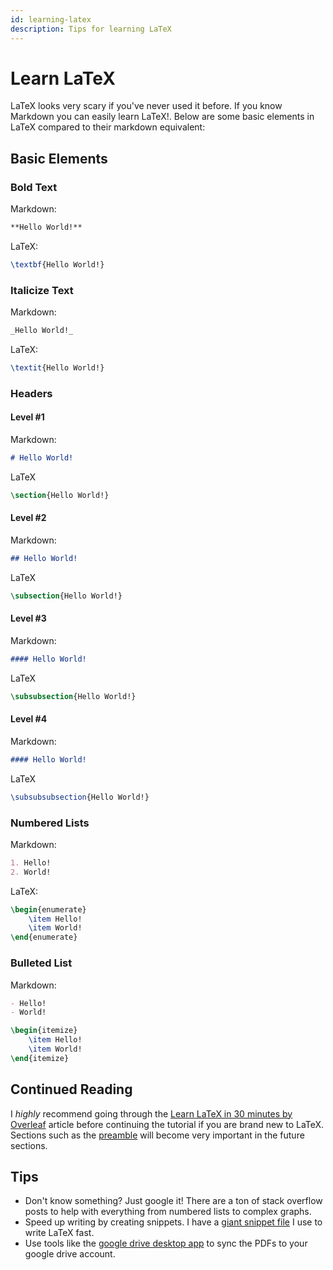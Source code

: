 ```yaml
---
id: learning-latex
description: Tips for learning LaTeX
---
```


# Learn LaTeX

LaTeX looks very scary if you've never used it before. If you know Markdown you can easily learn LaTeX!. Below are some basic elements in LaTeX compared to their markdown equivalent:

## Basic Elements

### Bold Text

Markdown:

```md
**Hello World!**
```

LaTeX:

```latex
\textbf{Hello World!}
```

### Italicize Text

Markdown:

```md
_Hello World!_
```

LaTeX:

```latex
\textit{Hello World!}
```

### Headers

#### Level #1

Markdown:

```md
# Hello World!
```

LaTeX

```latex
\section{Hello World!}
```

#### Level #2

Markdown:

```md
## Hello World!
```

LaTeX

```latex
\subsection{Hello World!}
```

#### Level #3

Markdown:

```md
#### Hello World!
```

LaTeX

```latex
\subsubsection{Hello World!}
```

#### Level #4

Markdown:

```md
#### Hello World!
```

LaTeX

```latex
\subsubsubsection{Hello World!}
```

### Numbered Lists

Markdown:

```md
1. Hello!
2. World!
```

LaTeX:

```latex
\begin{enumerate}
    \item Hello!
    \item World!
\end{enumerate}
```

### Bulleted List

Markdown:

```md
- Hello!
- World!
```

```latex
\begin{itemize}
    \item Hello!
    \item World!
\end{itemize}
```

## Continued Reading

I _highly_ recommend going through the [Learn LaTeX in 30 minutes by Overleaf](https://www.overleaf.com/learn/latex/Learn_LaTeX_in_30_minutes) article before continuing the tutorial if you are brand new to LaTeX. Sections such as the [preamble](https://www.overleaf.com/learn/latex/Learn_LaTeX_in_30_minutes) will become very important in the future sections.

## Tips

- Don't know something? Just google it! There are a ton of stack overflow posts to help with everything from numbered lists to complex graphs.
- Speed up writing by creating snippets. I have a [giant snippet file](https://github.com/gleich/dots/blob/main/matt/Library/Application%20Support/Code/User/snippets/latex.json) I use to write LaTeX fast.
- Use tools like the [google drive desktop app](https://www.google.com/drive/download/) to sync the PDFs to your google drive account.
